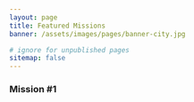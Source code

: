 ```yaml
---
layout: page
title: Featured Missions
banner: /assets/images/pages/banner-city.jpg

# ignore for unpublished pages
sitemap: false
---
```

### Mission #1
